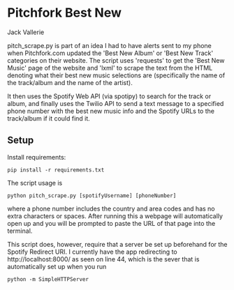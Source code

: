 # **Pitchfork Best New**

Jack Vallerie

pitch_scrape.py is part of an idea I had to have alerts sent to my phone
when Pitchfork.com updated the 'Best New Album' or 'Best New Track' categories
on their website. The script uses 'requests' to get the 'Best New Music' page
of the website and 'lxml' to scrape the text from the HTML denoting what their
best new music selections are (specifically the name of the track/album and the
name of the artist).

It then uses the Spotify Web API (via spotipy) to search for the track or album, and finally
uses the Twilio API to send a text message to a specified phone number with the
best new music info and the Spotify URLs to the track/album if it could find it.

## Setup
Install requirements:
```
pip install -r requirements.txt
```


The script usage is

```
python pitch_scrape.py [spotifyUsername] [phoneNumber]
```
where a phone number includes the country and area codes and has no extra
characters or spaces. After running this a webpage will automatically open up
and you will be prompted to paste the URL of that page into the terminal.


This script does, however, require that a server be set up beforehand for the
Spotify Redirect URI.  I currently have the app redirecting to http://localhost:8000/
as seen on line 44, which is the sever that is automatically set up when you run

```
python -m SimpleHTTPServer
```